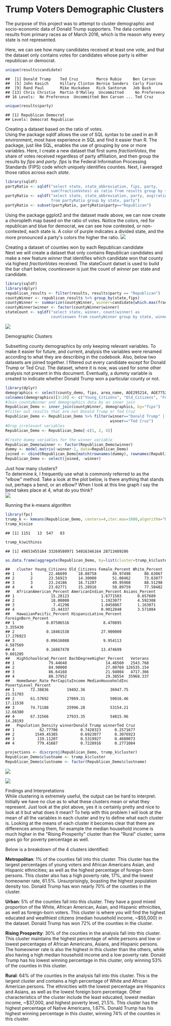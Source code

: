 # Trump Voters Demographic Clusters



The purpose of this project was to attempt to cluster demographic and socio-economic data of Donald Trump supporters. The data contains results from primary races as of March 2016, which is the reason why every state is not represented. 



Here, we can see how many candidates received at least one vote, and that the dataset only contains votes for candidates whose party is either republican or democrat.

```r
unique(results$candidate)
```

```
##  [1] Donald Trump    Ted Cruz        Marco Rubio     Ben Carson     
##  [5] John Kasich     Hillary Clinton Bernie Sanders  Carly Fiorina  
##  [9] Rand Paul       Mike Huckabee   Rick Santorum   Jeb Bush       
## [13] Chris Christie  Martin O'Malley  Uncommitted     No Preference 
## 16 Levels:  No Preference  Uncommitted Ben Carson ... Ted Cruz
```

```r
unique(results$party)
```

```
## [1] Republican Democrat  
## Levels: Democrat Republican
```

Creating a dataset based on the ratio of votes.  
Using the package sqldf allows the use of SQL syntax to be used in an R environment, most have experience in SQL and find it easier than R. The package, just like SQL, enables the use of grouping by one or more variables. Here, I create a new dataset that first sums _fractionVotes_, the share of votes received regardless of party affiliation, and then group the results by _fips_ and _party_. _fips_ is the Federal Information Processing Standards (FIPS) code which uniquely identifies counties. Next, I averaged those ratios across each _state_.

```r
library(sqldf)
partyRatio <- sqldf("select state, state_abbreviation, fips, party, 
                    sum(fractionVotes) as ratio from results group by fips, party")
partyRatio <- sqldf("select state, state_abbreviation, party, avg(ratio) as republican_ratio
                    from partyRatio group by state, party")
partyRatio <- subset(partyRatio, partyRatio$party=="Republican")
```

Using the package ggplot2 and the dataset made above, we can now create a choropleth map based on the ratio of votes. Notice the colors, red for republican and blue for democrat, we can see how contested, or non-contested, each state is. A color of purple indicates a divided state, and the more pronounced a party's colors the higher the ratio.
![](Trump_Clusters_files/figure-html/ggplot-1.png)<!-- -->

Creating a dataset of counties won by each Republican candidate  
Next we will create a dataset that only contains Republican candidates and make a new feature _winner_ that identifies which candidate won that county via highest _fractionVotes_ received. The stateCount datset is used to build the bar chart below, _countieswon_ is just the count of _winner_ per state and candidate.

```r
library(sqldf)
library(dplyr)
republican_results <- filter(results, results$party == "Republican")
countyWinner <- republican_results %>% group_by(state,fips)
countyWinner <- summarize(countyWinner, winner=candidate[which.max(fractionVotes)])
countyWinner$winner <- factor(countyWinner$winner)
stateCount <- sqldf("select state, winner, count(winner) as 
                    countieswon from countyWinner group by state, winner")
```

![](Trump_Clusters_files/figure-html/bar-1.png)<!-- -->

Demographic Clusters  

Subsetting county demographics by only keeping relevant variables. To make it easier for future, and current, analysis the variables were renamed according to what they are describing in the codebook. Also, below two datasets are joined together. I filtered out every candidate except for Donald Trump or Ted Cruz. The dataset, where it is now, was used for some other analysis not present in this document. Eventually, a dummy variable is created to indicate whether Donald Trump won a particular county or not. 

```r
library(dplyr)
demographics <- select(county_demo, fips, area_name, AGE295214, AGE775214, SEX255214, RHI125214, RHI225214, RHI325214, RHI425214, RHI525214, RHI725214, POP645213, EDU635213, EDU685213, VET605213, HSG445213, INC910213, INC110213, PVY020213, POP060210)
colnames(demographics)[3:20] <- c("Young_Citizens", "Old_Citizens", "Female_Percent", "White_Percent", "AfricanAmerican_Percent", "AmericanIndian_Percent", "Asians_Percent", "HawaiianPacific_Percent", "HispanicLatino_Percent", "ForeignBorn_Percent", "HighSchoolGrad_Percent", "BachDegreeHigher_Percent", "Veterans", "HomeOwner_Rate", "PerCapitaIncome", "MedianHouseholdInc", "PovertyLevel_Percent", "Population_Density")
#Join countyWinner and demographics data by an inner join
Republican_Demo <- inner_join(countyWinner, demographics, by="fips")
#filter out results that are not Donald Trump or Ted Cruz
Republican_Demo <- Republican_Demo %>% filter(winner=="Donald Trump" | 
                                              winner=="Ted Cruz")
#Drop irrelevant variables
Republican_Demo <- Republican_Demo[-c(1, 2, 4)]

#Create dummy variables for the winner variable
Republican_Demo$winner <- factor(Republican_Demo$winner)
dummy <- model.matrix(~winner-1, data=Republican_Demo)
joined <- cbind(Republican_Demo[match(rownames(dummy), rownames(Republican_Demo)),], dummy)
Republican_Demo <- select(joined, -winner)
```

Just how many clusters?  
To determine _k_, I frequently use what is commonly referred to as the "elbow" method. Take a look at the plot below, is there anything that stands out, perhaps a bend, or an elbow? When I look at this line graph I say the bend takes place at 4, what do you think?  
![](Trump_Clusters_files/figure-html/elbow-1.png)<!-- -->

Running the k-means algorithm  

```r
library(fpc)
trump_k <- kmeans(Republican_Demo, centers=4,iter.max=1000,algorithm="MacQueen")
trump_k$size
```

```
## [1] 1151   13  547   83
```

```r
trump_k$withinss
```

```
## [1] 49653455164 33269580971 54016346164 28713489206
```

```r
as.data.frame(aggregate(Republican_Demo, by=list(cluster=trump_k$cluster), FUN=mean))
```

```
##   cluster Young_Citizens Old_Citizens Female_Percent White_Percent
## 1       1       22.46699     18.08758       49.97498      80.63067
## 2       2       23.56923     14.30000       51.08462      73.63077
## 3       3       23.24186     16.71207       49.95960      88.51298
## 4       4       23.02771     15.28916       50.89759      77.50482
##   AfricanAmerican_Percent AmericanIndian_Percent Asians_Percent
## 1                15.28123              1.6771503       0.657689
## 2                18.00000              1.1923077       4.592308
## 3                 7.41298              1.0458867       1.163071
## 4                15.44337              0.9012048       3.571084
##   HawaiianPacific_Percent HispanicLatino_Percent ForeignBorn_Percent
## 1              0.07506516               8.470895            3.355430
## 2              0.18461538              27.900000           17.276923
## 3              0.09616088               9.954113            4.587569
## 4              0.16867470              13.474699            9.601205
##   HighSchoolGrad_Percent BachDegreeHigher_Percent   Veterans
## 1               79.44648                 14.46560   2543.768
## 2               84.90000                 27.80769 126535.154
## 3               86.64168                 21.94004   4717.366
## 4               88.37952                 29.38554  35968.337
##   HomeOwner_Rate PerCapitaIncome MedianHouseholdInc PovertyLevel_Percent
## 1       72.38836        19492.36           36947.75             21.51703
## 2       61.57692        27069.31           50016.46             17.11538
## 3       74.71188        25996.28           53154.21             12.66380
## 4       67.31566        27933.35           54815.96             14.28193
##   Population_Density winnerDonald Trump winnerTed Cruz
## 1           62.77706          0.7428323      0.2571677
## 2         1549.45385          0.6923077      0.3076923
## 3          119.11207          0.5319927      0.4680073
## 4          779.41687          0.7228916      0.2771084
```

```r
projections <- discrproj(Republican_Demo, trump_k$cluster)
Republican_Demo$clustname <- trump_k$cluster
Republican_Demo$clustname <- factor(Republican_Demo$clustname)
```

![](Trump_Clusters_files/figure-html/clusters-1.png)<!-- -->

![](Trump_Clusters_files/figure-html/unnamed-chunk-3-1.png)<!-- -->

Findings and Interpretations  
While clustering is extremely useful, the output can be hard to interpret. Initially we have
no clue as to what these clusters mean or what they represent. Just look at the plot above,
yes it is certainly pretty and nice to look at it but what does it mean? To help with this
problem I will look at the mean of all the variables in each cluster and try to define what
each cluster is. Looking at the means of each cluster it becomes clear that there are
differences among them, for example the median household income is much higher in the
"Rising Prosperity" cluster than the "Rural" cluster; same goes go for poverty percentage
as well.

Below is a breakdown of the 4 clusters identified:  

**Metropolitan**: 1% of the counties fall into this cluster. This cluster has the largest
percentages of young voters and African Americans Asian, and Hispanic ethnicities; as
well as the highest percentage of foreign-born persons. This cluster also has a high
poverty rate, 17%, and the lowest homeowner rate, 61.5%. Unsurprisingly, boasting the
highest population density too. Donald Trump has won nearly 70% of the counties in the
cluster.  

**Urban**: 5% of the counties fall into this cluster. They have a good mixed proportion of
the White, African American, Asian, and Hispanic ethnicities, as well as foreign-born
voters. This cluster is where you will find the highest educated and wealthiest citizens
(median household income, ~$55,000) in the dataset. Donald Trump has won 72% of the
counties in the cluster.  

**Rising Prosperity**: 30% of the counties in the analysis fall into this cluster. This cluster
maintains the highest percentage of white persons and low or lowest percentages of
African Americans, Asians, and Hispanic persons. The homeowner rate is also the
highest in this cluster than the others, while also having a high median household income
and a low poverty rate. Donald Trump has his lowest winning percentage in this cluster,
only winning 53% of the counties in this cluster.  

**Rural**: 64% of the counties in the analysis fall into this cluster. This is the largest cluster
and contains a high percentage of White and African American persons. The ethnicities
with the lowest percentage are Hispanics and Asians, as well as the lowest foreign born
percentage. Other characteristics of the cluster include the least educated, lowest median
income, ~$37,000, and highest poverty level, 21.5%. This cluster has the highest
percentage of Native Americans, 1.67%. Donald Trump has his highest winning
percentage in this cluster, winning 74% of the counties in this cluster.  
